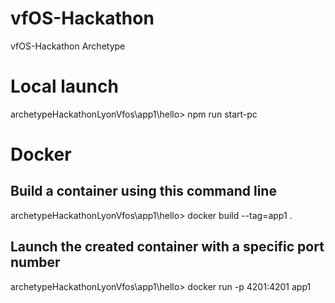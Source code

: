 # vfOS-Hackathon
vfOS-Hackathon Archetype

# Local launch
archetypeHackathonLyonVfos\app1\hello> npm run start-pc

# Docker 

## Build a container using this command line 
archetypeHackathonLyonVfos\app1\hello> docker build --tag=app1 .

## Launch the created container with a specific port number
archetypeHackathonLyonVfos\app1\hello> docker run -p 4201:4201 app1
